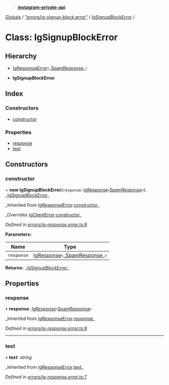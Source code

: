 > **[instagram-private-api](../README.md)**

[Globals](../README.md) / ["errors/ig-signup-block.error"](../modules/_errors_ig_signup_block_error_.md) / [IgSignupBlockError](_errors_ig_signup_block_error_.igsignupblockerror.md) /

# Class: IgSignupBlockError

## Hierarchy

- [IgResponseError](_errors_ig_response_error_.igresponseerror.md)‹_[SpamResponse](../interfaces/\_responses_spam_response_.spamresponse.md)\_›

- **IgSignupBlockError**

## Index

### Constructors

- [constructor](_errors_ig_signup_block_error_.igsignupblockerror.md#constructor)

### Properties

- [response](_errors_ig_signup_block_error_.igsignupblockerror.md#response)
- [text](_errors_ig_signup_block_error_.igsignupblockerror.md#text)

## Constructors

### constructor

\+ **new IgSignupBlockError**(`response`: [IgResponse](../modules/_types_common_types_.md#igresponse)‹_[SpamResponse](../interfaces/\_responses_spam_response_.spamresponse.md)_›): _[IgSignupBlockError](_errors_ig_signup_block_error_.igsignupblockerror.md)\_

_Inherited from [IgResponseError](\_errors_ig_response_error_.igresponseerror.md).[constructor](_errors_ig_response_error_.igresponseerror.md#constructor)\_

_Overrides [IgClientError](\_errors_ig_client_error_.igclienterror.md).[constructor](_errors_ig_client_error_.igclienterror.md#constructor)\_

_Defined in [errors/ig-response.error.ts:9](https://github.com/realinstadude/instagram-private-api/blob/4ae8fec/src/errors/ig-response.error.ts#L9)_

**Parameters:**

| Name       | Type                                                                                                                                     |
| ---------- | ---------------------------------------------------------------------------------------------------------------------------------------- |
| `response` | [IgResponse](../modules/_types_common_types_.md#igresponse)‹_[SpamResponse](../interfaces/\_responses_spam_response_.spamresponse.md)\_› |

**Returns:** _[IgSignupBlockError](\_errors_ig_signup_block_error_.igsignupblockerror.md)\_

## Properties

### response

• **response**: _[IgResponse](../modules/\_types_common_types_.md#igresponse)‹_[SpamResponse](../interfaces/\_responses_spam_response_.spamresponse.md)_›_

_Inherited from [IgResponseError](\_errors_ig_response_error_.igresponseerror.md).[response](_errors_ig_response_error_.igresponseerror.md#response)\_

_Defined in [errors/ig-response.error.ts:9](https://github.com/realinstadude/instagram-private-api/blob/4ae8fec/src/errors/ig-response.error.ts#L9)_

---

### text

• **text**: _string_

_Inherited from [IgResponseError](\_errors_ig_response_error_.igresponseerror.md).[text](_errors_ig_response_error_.igresponseerror.md#text)\_

_Defined in [errors/ig-response.error.ts:7](https://github.com/realinstadude/instagram-private-api/blob/4ae8fec/src/errors/ig-response.error.ts#L7)_
